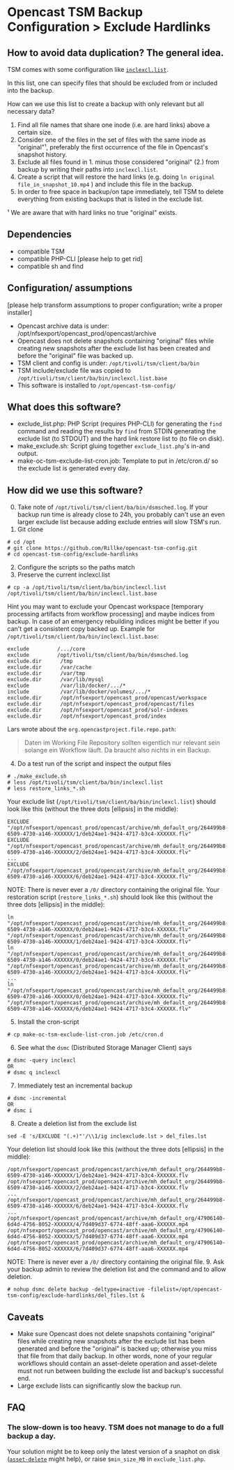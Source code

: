 # Opencast TSM Backup Configuration > Exclude Hardlinks


## How to avoid data duplication? The general idea.

TSM comes with some configuration like
[`inclexcl.list`](https://www.ibm.com/support/knowledgecenter/SSEQVQ_8.1.6/client/t_cfg_crtinclexcl.html).

In this list, one can specify files that should be excluded from or included
into the backup.

How can we use this list to create a backup with only relevant but all
necessary data?

1. Find all file names that share one inode (i.e. are hard links) above a
   certain size.
2. Consider one of the files in the set of files with the same inode as
   "original"¹, preferably the first occurrence of the file in Opencast's
   snapshot history.
3. Exclude all files found in 1. minus those considered "original" (2.) from
   backup by writing their paths into `inclexcl.list`.
4. Create a script that will restore the hard links (e.g. doing
   `ln original file_in_snapshot_10.mp4` ) and include this file in the backup.
5. In order to free space in backup/on tape immediately, tell TSM to delete
   everything from existing backups that is listed in the exclude list.

¹ We are aware that with hard links no true "original" exists.

## Dependencies

* compatible TSM
* compatible PHP-CLI [please help to get rid]
* compatible sh and find

## Configuration/ assumptions

[please help transform assumptions to proper configuration; write a proper installer]

* Opencast archive data is under: /opt/nfsexport/opencast_prod/opencast/archive
* Opencast does not delete snapshots containing "original" files while creating
  new snapshots after the exclude list has been created and before the
  "original" file was backed up.
* TSM client and config is under: `/opt/tivoli/tsm/client/ba/bin`
* TSM include/exclude file was copied to `/opt/tivoli/tsm/client/ba/bin/inclexcl.list.base`
* This software is installed to `/opt/opencast-tsm-config/`

## What does this software?

* exclude_list.php: PHP Script (requires PHP-CLI) for generating the `find`
  command and reading the results by `find` from STDIN generating the exclude
  list (to STDOUT) and the hard link restore list to (to file on disk).
* make_exclude.sh: Script gluing together `exclude_list.php`'s in-and output.
* make-oc-tsm-exclude-list-cron.job: Template to put in /etc/cron.d/ so the exclude list is
  generated every day.

## How did we use this software?

0. Take note of `/opt/tivoli/tsm/client/ba/bin/dsmsched.log`. If your backup run
   time is already close to 24h, you probably can't use an even larger exclude
   list because adding exclude entries will slow TSM's run.
1. Git clone
```
# cd /opt
# git clone https://github.com/Rillke/opencast-tsm-config.git
# cd opencast-tsm-config/exclude-hardlinks
```
2. Configure the scripts so the paths match
3. Preserve the current inclexcl.list
```
# cp -a /opt/tivoli/tsm/client/ba/bin/inclexcl.list /opt/tivoli/tsm/client/ba/bin/inclexcl.list.base
```
Hint you may want to exclude your Opencast workspace [temporary processing
artifacts from workflow processing] and maybe indices from backup. In case of an
emergency rebuilding indices might be better if you can't get a consistent copy
backed up.
Example for `/opt/tivoli/tsm/client/ba/bin/inclexcl.list.base`:
```
exclude         /.../core
exclude         /opt/tivoli/tsm/client/ba/bin/dsmsched.log
exclude.dir      /tmp
exclude.dir      /var/cache
exclude.dir      /var/tmp
exclude.dir      /var/lib/mysql
exclude          /var/lib/docker/.../*
include          /var/lib/docker/volumes/.../*
exclude.dir      /opt/nfsexport/opencast_prod/opencast/workspace
exclude.dir      /opt/nfsexport/opencast_prod/opencast/files
exclude.dir      /opt/nfsexport/opencast_prod/solr-indexes
exclude.dir      /opt/nfsexport/opencast_prod/index
```
Lars wrote about the `org.opencastproject.file.repo.path`:
> Daten im Working File Repository sollten eigentlich nur relevant sein
solange ein Workflow läuft. Da braucht also nichts in ein Backup.

4. Do a test run of the script and inspect the output files
```
# ./make_exclude.sh
# less /opt/tivoli/tsm/client/ba/bin/inclexcl.list
# less restore_links_*.sh
```
Your exclude list (`/opt/tivoli/tsm/client/ba/bin/inclexcl.list`) should look
like this (without the three dots [ellipsis] in the middle):
```
EXCLUDE "/opt/nfsexport/opencast_prod/opencast/archive/mh_default_org/264499b8-6509-4730-a146-XXXXXX/1/deb24ae1-9424-4717-b3c4-XXXXXX.flv"
EXCLUDE "/opt/nfsexport/opencast_prod/opencast/archive/mh_default_org/264499b8-6509-4730-a146-XXXXXX/2/deb24ae1-9424-4717-b3c4-XXXXXX.flv"
...
EXCLUDE "/opt/nfsexport/opencast_prod/opencast/archive/mh_default_org/264499b8-6509-4730-a146-XXXXXX/6/deb24ae1-9424-4717-b3c4-XXXXXX.flv"
```
NOTE: There is never ever a `/0/` directory containing the original file.
Your restoration script (`restore_links_*.sh`) should look
like this (without the three dots [ellipsis] in the middle):
```
ln "/opt/nfsexport/opencast_prod/opencast/archive/mh_default_org/264499b8-6509-4730-a146-XXXXXX/0/deb24ae1-9424-4717-b3c4-XXXXXX.flv" "/opt/nfsexport/opencast_prod/opencast/archive/mh_default_org/264499b8-6509-4730-a146-XXXXXX/1/deb24ae1-9424-4717-b3c4-XXXXXX.flv"
ln "/opt/nfsexport/opencast_prod/opencast/archive/mh_default_org/264499b8-6509-4730-a146-XXXXXX/0/deb24ae1-9424-4717-b3c4-XXXXXX.flv" "/opt/nfsexport/opencast_prod/opencast/archive/mh_default_org/264499b8-6509-4730-a146-XXXXXX/2/deb24ae1-9424-4717-b3c4-XXXXXX.flv"
...
ln "/opt/nfsexport/opencast_prod/opencast/archive/mh_default_org/264499b8-6509-4730-a146-XXXXXX/0/deb24ae1-9424-4717-b3c4-XXXXXX.flv" "/opt/nfsexport/opencast_prod/opencast/archive/mh_default_org/264499b8-6509-4730-a146-XXXXXX/6/deb24ae1-9424-4717-b3c4-XXXXXX.flv"
```
5. Install the cron-script
```
# cp make-oc-tsm-exclude-list-cron.job /etc/cron.d
```
6. See what the `dsmc` (Distributed Storage Manager Client) says
```
# dsmc -query inclexcl
OR
# dsmc q inclexcl
```
7. Immediately test an incremental backup
```
# dsmc -incremental
OR
# dsmc i
```
8. Create a deletion list from the exclude list
```
sed -E 's/EXCLUDE "(.+)"'/\\1/ig inclexclude.lst > del_files.lst
```
Your deletion list should look like this (without the three dots [ellipsis] in the middle):
```
/opt/nfsexport/opencast_prod/opencast/archive/mh_default_org/264499b8-6509-4730-a146-XXXXXX/1/deb24ae1-9424-4717-b3c4-XXXXXX.flv
/opt/nfsexport/opencast_prod/opencast/archive/mh_default_org/264499b8-6509-4730-a146-XXXXXX/2/deb24ae1-9424-4717-b3c4-XXXXXX.flv
...
/opt/nfsexport/opencast_prod/opencast/archive/mh_default_org/264499b8-6509-4730-a146-XXXXXX/6/deb24ae1-9424-4717-b3c4-XXXXXX.flv
...
/opt/nfsexport/opencast_prod/opencast/archive/mh_default_org/47906140-6d4d-4756-8052-XXXXXX/4/7d409d37-6774-48ff-aaa6-XXXXXX.mp4
/opt/nfsexport/opencast_prod/opencast/archive/mh_default_org/47906140-6d4d-4756-8052-XXXXXX/5/7d409d37-6774-48ff-aaa6-XXXXXX.mp4
/opt/nfsexport/opencast_prod/opencast/archive/mh_default_org/47906140-6d4d-4756-8052-XXXXXX/6/7d409d37-6774-48ff-aaa6-XXXXXX.mp4
```
NOTE: There is never ever a `/0/` directory containing the original file.
9. Ask your backup admin to review the deletion list and the command and to
   allow deletion.
```
# nohup dsmc delete backup -deltype=inactive -filelist=/opt/opencast-tsm-config/exclude-hardlinks/del_files.lst &
```

## Caveats

* Make sure Opencast does not delete snapshots containing "original" files while
  creating new snapshots after the exclude list has been generated and before
  the "original" is backed up; otherwise you miss that file from that daily
  backup. In other words, none of your regular workflows should contain
  an asset-delete operation and asset-delete must not run between building the
  exclude list and backup's successful end.
* Large exclude lists can significantly slow the backup run.

## FAQ

### The slow-down is too heavy. TSM does not manage to do a full backup a day.

Your solution might be to keep only the latest version of a snaphot on disk
([`asset-delete`](../asset-delete) might help), or raise `$min_size_MB` in
`exclude_list.php`.
